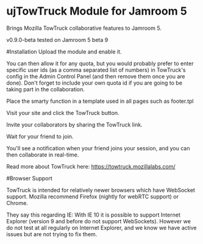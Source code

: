 ujTowTruck Module for Jamroom 5
================

Brings Mozilla TowTruck collaborative features to Jamroom 5.

v0.9.0-beta tested on Jamroom 5 beta 9

#Installation
Upload the module and enable it.

You can then allow it for any quota, but you would probably prefer to enter specific user ids (as a comma separated list of numbers) in TowTruck's config in the Admin Control Panel (and then remove them once you are done). Don't forget to include your own quota id if you are going to be taking part in the collaboration.

Place the smarty function in a template used in all pages such as footer.tpl

Visit your site and click the TowTruck button.

Invite your collaborators by sharing the TowTruck link.

Wait for your friend to join.

You'll see a notification when your friend joins your session, and you can then collaborate in real-time.

Read more about TowTruck here: https://towtruck.mozillalabs.com/

#Browser Support 

TowTruck is intended for relatively newer browsers which have WebSocket support. Mozilla recommend Firefox (nightly for webRTC support) or Chrome.

They say this regarding IE:
With IE 10 it is possible to support Internet Explorer (version 9 and before do not support WebSockets). However we do not test at all regularly on Internet Explorer, and we know we have active issues but are not trying to fix them. 
